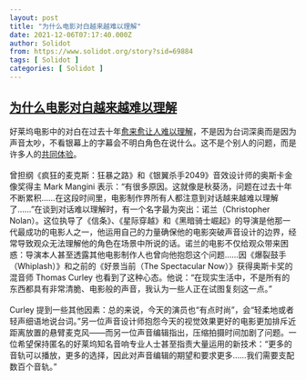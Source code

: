```yaml
---
layout: post
title: "为什么电影对白越来越难以理解"
date: 2021-12-06T07:17:40.000Z
author: Solidot
from: https://www.solidot.org/story?sid=69884
tags: [ Solidot ]
categories: [ Solidot ]
---
```

<!--1638775060000-->
[为什么电影对白越来越难以理解](https://www.solidot.org/story?sid=69884)
------

<div>
好莱坞电影中的对白在过去十年<a href="https://www.slashfilm.com/673162/heres-why-movie-dialogue-has-gotten-more-difficult-to-understand-and-three-ways-to-fix-it/">愈来愈让人难以理解</a>，不是因为台词深奥而是因为声音太吵，不看银幕上的字幕会不明白角色在说什么。这不是个别人的问题，而是许多人的<a href="https://entertainment.slashdot.org/story/21/12/04/0344225/why-movie-dialogue-has-gotten-harder-to-understand" target="_blank">共同体验</a>。<br><br>曾担纲《疯狂的麦克斯：狂暴之路》和《银翼杀手2049》音效设计师的奥斯卡金像奖得主 Mark Mangini 表示：“有很多原因。这就像是秋葵汤，问题在过去十年不断累积……在这段时间里，电影制作界所有人都注意到对话越来越难以理解了……”在谈到对话难以理解时，有一个名字最为突出：诺兰（Christopher Nolan）。这位执导了《信条》、《星际穿越》和《黑暗骑士崛起》的导演是他那一代最成功的电影人之一，他运用自己的力量确保他的电影突破声音设计的边界，经常导致观众无法理解他的角色在场景中所说的话。诺兰的电影不仅给观众带来困惑：导演本人甚至透露其他电影制作人也曾向他抱怨这个问题……因《爆裂鼓手（Whiplash）》和之前的《好景当前（The Spectacular Now）》获得奥斯卡奖的混音师 Thomas Curley 也看到了这种心态。他说：“在现实生活中，不是所有的东西都具有非常清脆、电影般的声音，我认为一些人正在试图复刻这一点。”<br><br>Curley 提到一些其他因素：总的来说，今天的演员也“有点时尚”，会“轻柔地或者轻声细语地说台词。”另一位声音设计师抱怨今天的视觉效果更好的电影更加排斥近距离放置的悬臂麦克风——而另一位声音编辑指出，压缩拍摄时间加剧了问题。一位希望保持匿名的好莱坞知名音响专业人士甚至指责大量运用的新技术：“更多的音轨可以播放，更多的选择，因此对声音编辑的期望和要求更多……我们需要支配数百个音轨。”
</div>
